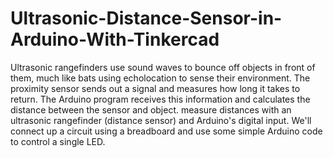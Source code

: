 # Ultrasonic-Distance-Sensor-in-Arduino-With-Tinkercad
Ultrasonic rangefinders use sound waves to bounce off objects in front of them, much like bats using echolocation to sense their environment. The proximity sensor sends out a signal and measures how long it takes to return. The Arduino program receives this information and calculates the distance between the sensor and object. measure distances with an ultrasonic rangefinder (distance sensor) and Arduino's digital input. We'll connect up a circuit using a breadboard and use some simple Arduino code to control a single LED.
